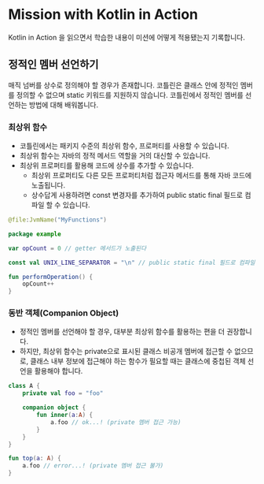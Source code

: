 # Mission with Kotlin in Action

Kotlin in Action 을 읽으면서 학습한 내용이 미션에 어떻게 적용됐는지 기록합니다.

## 정적인 멤버 선언하기

매직 넘버를 상수로 정의해야 할 경우가 존재합니다.
코틀린은 클래스 안에 정적인 멤버를 정의할 수 없으며 static 키워드를 지원하지 않습니다.
코틀린에서 정적인 멤버를 선언하는 방법에 대해 배워봅니다.

### 최상위 함수

- 코틀린에서는 패키지 수준의 최상위 함수, 프로퍼티를 사용할 수 있습니다.
- 최상위 함수는 자바의 정적 메서드 역할을 거의 대신할 수 있습니다.
- 최상위 프로퍼티를 활용해 코드에 상수를 추가할 수 있습니다.
  - 최상위 프로퍼티도 다른 모든 프로퍼티처럼 접근자 메서드를 통해 자바 코드에 노출됩니다.
  - 상수답게 사용하려면 const 변경자를 추가하여 public static final 필드로 컴파일 할 수 있습니다.

```kotlin
@file:JvmName("MyFunctions")

package example

var opCount = 0 // getter 메서드가 노출된다

const val UNIX_LINE_SEPARATOR = "\n" // public static final 필드로 컴파일된다

fun performOperation() {
    opCount++
}
```

### 동반 객체(Companion Object)

- 정적인 멤버를 선언해야 할 경우, 대부분 최상위 함수를 활용하는 편을 더 권장합니다.
- 하지만, 최상위 함수는 private으로 표시된 클래스 비공개 멤버에 접근할 수 없으므로, 클래스 내부 정보에 접근해야 하는 함수가 필요할 때는 클래스에 중첩된 객체 선언을 활용해야 합니다.

```kotlin
class A {
    private val foo = "foo"

    companion object {
        fun inner(a:A) {
            a.foo // ok...! (private 멤버 접근 가능)
        }
    }
}

fun top(a: A) {
    a.foo // error...! (private 멤버 접근 불가)
}
```
